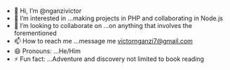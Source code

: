 - 👋 Hi, I’m @nganzivictor
- 👀 I’m interested in ...making projects in PHP and collaborating in Node.js
- 💞️ I’m looking to collaborate on ...on anything that involves the forementioned
- 📫 How to reach me ...message me victornganzi7@gmail.com
- 😄 Pronouns: ...He/Him
- ⚡ Fun fact: ...Adventure and discovery not limited to book reading

<!---
nganzivictor/nganzivictor is a ✨ special ✨ repository because its `README.md` (this file) appears on your GitHub profile.
You can click the Preview link to take a look at your changes.
--->
